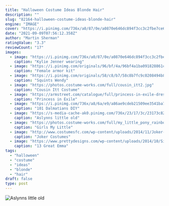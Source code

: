 ```yaml
---
title: "Halloween Costume Ideas Blonde Hair"
description: ""
slug: "82164-halloween-costume-ideas-blonde-hair"
engine: "IMAGE"
cover: "https://i.pinimg.com/736x/a0/87/0e/a0870e646dc894f3cc3c2fbe7ce69baf.jpg"
date: "2021-09-09T07:56:12.358Z"
author: "Martin Sherman"
ratingValue: "3.3"
reviewCount: "17"
images:
  - image: "https://i.pinimg.com/736x/a0/87/0e/a0870e646dc894f3cc3c2fbe7ce69baf.jpg"
    caption: "Kylie Jenner wearing"
  - image: "https://i.pinimg.com/originals/96/bf/4a/96bf4a1ba091828861cf1c53be576d5b.png"
    caption: "Female armor kit"
  - image: "https://i.pinimg.com/originals/58/c8/b7/58c8b7fc9c0208494b82dd54b4007fc6.jpg"
    caption: "Squints Wendy"
  - image: "https://photos.costume-works.com/full/cousin_itt2.jpg"
    caption: "Cousin Itt Costume"
  - image: "https://armstreet.com/catalogue/full/princess-in-exile-dress-3.jpg"
    caption: "Princess in Exile"
  - image: "https://i.pinimg.com/736x/a8/6a/e9/a86ae9cdeb21509ee3541ba73939a17b--family-halloween-halloween-town.jpg"
    caption: "101 Dalmatians DIY"
  - image: "https://s-media-cache-ak0.pinimg.com/736x/23/17/3c/23173c82a1f2dd0da29eb7fa699c1939.jpg"
    caption: "Aslynns little old"
  - image: "https://photos.costume-works.com/full/my_little_pony_rainbow_dash4.jpg"
    caption: "Girls My Little"
  - image: "http://www.costumesfc.com/wp-content/uploads/2014/11/Joker-Costume-for-Men.jpg"
    caption: "Joker Costumes"
  - image: "https://www.prettydesigns.com/wp-content/uploads/2014/10/Side-Parted-Curly-Hair-Emma-Stone-Hairstyles.jpg"
    caption: "13 Great Emma"
tags:
  - "halloween"
  - "costume"
  - "ideas"
  - "blonde"
  - "hair"
draft: false
type: post
---
```



![Aslynns little old](https://s-media-cache-ak0.pinimg.com/736x/23/17/3c/23173c82a1f2dd0da29eb7fa699c1939.jpg "Aslynns little old")


<!--inArticleAds-->

<!--galleryOne-->


<!--inArticleAds-->

<!--galleryTwo-->


<!--galleryThree-->

